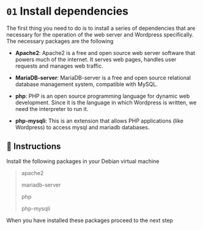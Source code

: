 # `01` Install dependencies

The first thing you need to do is to install a series of dependencies that are necessary for the operation of the web server and Wordpress specifically. The necessary packages are the following

- **Apache2**: Apache2 is a free and open source web server software that powers much of the internet. It serves web pages, handles user requests and manages web traffic.

- **MariaDB-server**: MariaDB-server is a free and open source relational database management system, compatible with MySQL.

- **php**: PHP is an open source programming language for dynamic web development. Since it is the language in which Wordpress is written, we need the interpreter to run it.

- **php-mysqli**: This is an extension that allows PHP applications (like Wordpress) to access mysql and mariadb databases.

## 📝 Instructions

Install the following packages in your Debian virtual machine

>apache2
>
>mariadb-server
>
>php
>
>php-mysqli

When you have installed these packages proceed to the next step